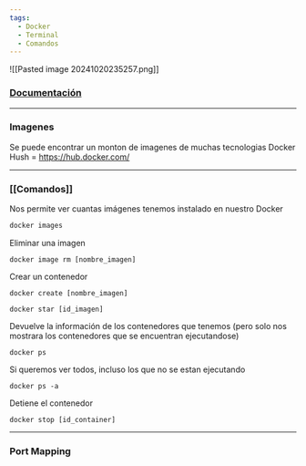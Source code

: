 ```yaml
---
tags:
  - Docker
  - Terminal
  - Comandos
---
```

![[Pasted image 20241020235257.png]]
### [Documentación](https://docs.docker.com/)


---
### Imagenes 
Se puede encontrar un monton de imagenes de muchas tecnologias
Docker Hush = https://hub.docker.com/ 


---
### [[Comandos]]

Nos permite ver cuantas imágenes tenemos instalado en nuestro Docker
``` bash
docker images
```

Eliminar una imagen
```Shell
docker image rm [nombre_imagen]
```

Crear un contenedor
```Shell
docker create [nombre_imagen]
```


```Shell
docker star [id_imagen]
```

Devuelve la información de los contenedores que tenemos (pero solo nos mostrara los contenedores que se encuentran ejecutandose)
```Shell
docker ps
```

Si queremos ver todos, incluso los que no se estan ejecutando
```Shell
docker ps -a
```

Detiene el contenedor
```Shell
docker stop [id_container]
```

---
### Port Mapping
